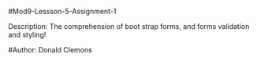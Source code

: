 #Mod9-Lessson-5-Assignment-1


Description: The comprehension of boot strap forms, and forms validation and styling!

#Author: Donald Clemons
